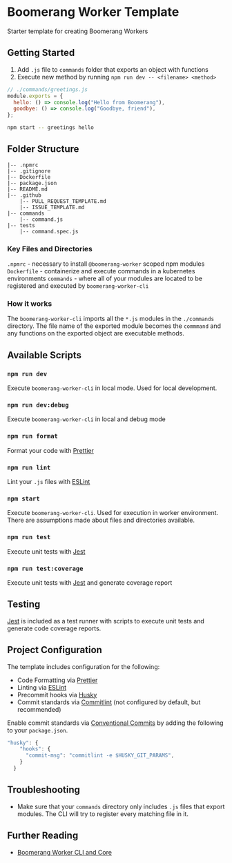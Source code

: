 # Boomerang Worker Template

Starter template for creating Boomerang Workers

## Getting Started

1. Add `.js` file to `commands` folder that exports an object with functions
2. Execute new method by running `npm run dev -- <filename> <method>`

```js
// ./commands/greetings.js
module.exports = {
  hello: () => console.log("Hello from Boomerang"),
  goodbye: () => console.log("Goodbye, friend"),
};
```

```sh
npm start -- greetings hello
```

## Folder Structure

    |-- .npmrc
    |-- .gitignore
    |-- Dockerfile
    |-- package.json
    |-- README.md
    |-- .github
        |-- PULL_REQUEST_TEMPLATE.md
        |-- ISSUE_TEMPLATE.md
    |-- commands
        |-- command.js
    |-- tests
        |-- command.spec.js

### Key Files and Directories

`.npmrc` - necessary to install `@boomerang-worker` scoped npm modules
`Dockerfile` - containerize and execute commands in a kubernetes environments
`commands` - where all of your modules are located to be registered and executed by `boomerang-worker-cli`

### How it works

The `boomerang-worker-cli` imports all the `*.js` modules in the `./commands` directory. The file name of the exported module becomes the `commmand` and any functions on the exported object are executable methods.

## Available Scripts

### `npm run dev`

Execute `boomerang-worker-cli` in local mode. Used for local development.

### `npm run dev:debug`

Execute `boomerang-worker-cli` in local and debug mode

### `npm run format`

Format your code with [Prettier](https://prettier.io/)

### `npm run lint`

Lint your `.js` files with [ESLint](https://eslint.org/)

### `npm start`

Execute `boomerang-worker-cli`. Used for execution in worker environment. There are assumptions made about files and directories available.

### `npm run test`

Execute unit tests with [Jest](https://jestjs.io/)

### `npm run test:coverage`

Execute unit tests with [Jest](https://jestjs.io/) and generate coverage report

## Testing

[Jest](https://jestjs.io/) is included as a test runner with scripts to execute unit tests and generate code coverage reports.

## Project Configuration

The template includes configuration for the following:

- Code Formatting via [Prettier](https://prettier.io/)
- Linting via [ESLint](https://eslint.org/)
- Precommit hooks via [Husky](https://github.com/typicode/husky)
- Commit standards via [Commitlint](https://github.com/conventional-changelog/commitlint) (not configured by default, but recommended)

Enable commit standards via [Conventional Commits](https://www.conventionalcommits.org/en/v1.0.0-beta.4/) by adding the following to your `package.json`.

```js
"husky": {
    "hooks": {
      "commit-msg": "commitlint -e $HUSKY_GIT_PARAMS",
    }
  }
```

## Troubleshooting

- Make sure that your `commands` directory only includes `.js` files that export modules. The CLI will try to register every matching file in it.

## Further Reading

- [Boomerang Worker CLI and Core](https://github.ibm.com/Boomerang-Workers/boomerang.worker.base)
